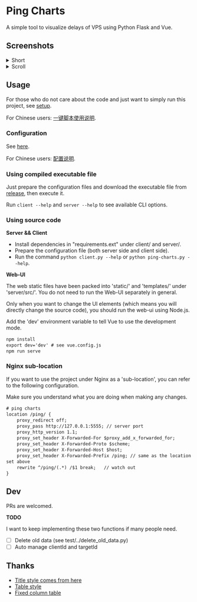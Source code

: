 # Ping Charts

A simple tool to visualize delays of VPS using Python Flask and Vue.

## Screenshots

<details>
<summary>Short</summary>
![](./img/short.png)
</details>

<details>
<summary>Scroll</summary>
![](./img/scroll.png)
</details>

## Usage

For those who do not care about the code and just want to simply run this project, see [setup](./doc/setup.md).

For Chinese users: [一键脚本使用说明](./doc/setup-zh.md).

### Configuration

See [here](./doc/configuration.md).

For Chinese users: [配置说明](./doc/configuration-zh.md).

### Using compiled executable file

Just prepare the configuration files and download the executable file from [release](https://github.com/ping-charts/ping-charts/releases), then execute it.

Run `client --help` and `server --help` to see available CLI options.

### Using source code

**Server && Client**

- Install dependencies in "requirements.ext" under client/ and server/.
- Prepare the configuration file (both server side and client side).
- Run the command `python client.py --help` or `python ping-charts.py --help`.

**Web-UI**

The web static files have been packed into 'static/' and 'templates/' under 'server/src/'. You do not need to run the Web-UI separately in general.

Only when you want to change the UI elements (which means you will directly change the source code), you should run the web-ui using Node.js.

Add the 'dev' environment variable to tell Vue to use the development mode.

```shell
npm install
export dev='dev' # see vue.config.js
npm run serve
```

### Nginx sub-location

If you want to use the project under Nginx as a 'sub-location', you can refer to the following configuration.

Make sure you understand what you are doing when making any changes.

```
# ping charts
location /ping/ {
    proxy_redirect off;
    proxy_pass http://127.0.0.1:5555; // server port
    proxy_http_version 1.1;
    proxy_set_header X-Forwarded-For $proxy_add_x_forwarded_for;
    proxy_set_header X-Forwarded-Proto $scheme;
    proxy_set_header X-Forwarded-Host $host;
    proxy_set_header X-Forwarded-Prefix /ping; // same as the location set above
    rewrite ^/ping/(.*) /$1 break;   // watch out
}
```

## Dev

PRs are welcomed.

**TODO**

I want to keep implementing these two functions if many people need.

- [ ] Delete old data (see test/../delete_old_data.py)
- [ ] Auto manage clientId and targetId

## Thanks

- [Title style comes from here](https://codepen.io/jakestuts/pen/AEMqEM)
- [Table style](https://dcode.domenade.com/tutorials/how-to-style-html-tables-with-css)
- [Fixed column table](https://stackoverflow.com/questions/15811653/table-with-fixed-header-and-fixed-column-on-pure-css)
